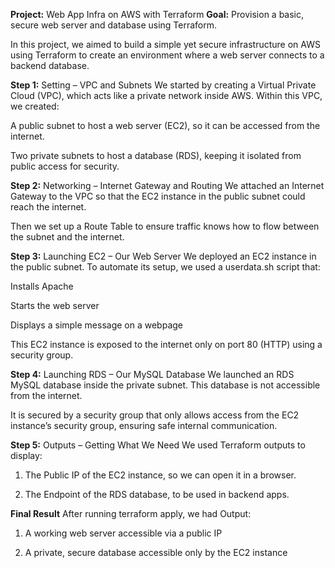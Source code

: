 **Project:** Web App Infra on AWS with Terraform
**Goal:** Provision a basic, secure web server and database using Terraform.

In this project, we aimed to build a simple yet secure infrastructure on AWS using Terraform to create an environment where a web server connects to a backend database.

**Step 1:** Setting – VPC and Subnets
We started by creating a Virtual Private Cloud (VPC), which acts like a private network inside AWS. Within this VPC, we created:

A public subnet to host a web server (EC2), so it can be accessed from the internet.

Two private subnets to host a database (RDS), keeping it isolated from public access for security.

**Step 2:** Networking – Internet Gateway and Routing
We attached an Internet Gateway to the VPC so that the EC2 instance in the public subnet could reach the internet.

Then we set up a Route Table to ensure traffic knows how to flow between the subnet and the internet.

**Step 3:** Launching EC2 – Our Web Server
We deployed an EC2 instance in the public subnet. To automate its setup, we used a userdata.sh script that:

Installs Apache

Starts the web server

Displays a simple message on a webpage

This EC2 instance is exposed to the internet only on port 80 (HTTP) using a security group.

**Step 4:** Launching RDS – Our MySQL Database
We launched an RDS MySQL database inside the private subnet. This database is not accessible from the internet.

It is secured by a security group that only allows access from the EC2 instance’s security group, ensuring safe internal communication.

**Step 5:** Outputs – Getting What We Need
We used Terraform outputs to display:

1. The Public IP of the EC2 instance, so we can open it in a browser.

2. The Endpoint of the RDS database, to be used in backend apps.

**Final Result**
After running terraform apply, we had Output:

1. A working web server accessible via a public IP

2. A private, secure database accessible only by the EC2 instance

